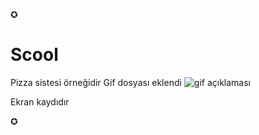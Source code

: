 ✪
<h1> Scool</h1>
Pizza sistesi örneğidir
Gif dosyası eklendi
<img src="./Restaurant-Web-Site-Google-Chrome-2024-11-12-18-18-38.gif" alt="gif açıklaması" />
</video>
<p> Ekran kaydıdır</p>
✪

